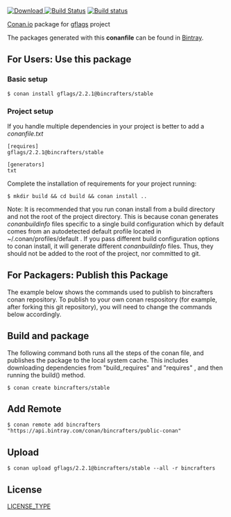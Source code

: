 [ ![Download](https://api.bintray.com/packages/bincrafters/public-conan/somelib%3Abincrafters/images/download.svg) ](https://bintray.com/bincrafters/public-conan/somelib%3Abincrafters/_latestVersion)
[![Build Status]()]()
[![Build status]()]()

[Conan.io](https://conan.io) package for [gflags](https://github.com/gflags/gflags.git) project

The packages generated with this **conanfile** can be found in [Bintray](https://bintray.com/bincrafters/public-conan/somelib%3Abincrafters).

## For Users: Use this package

### Basic setup

    $ conan install gflags/2.2.1@bincrafters/stable

### Project setup

If you handle multiple dependencies in your project is better to add a *conanfile.txt*

    [requires]
    gflags/2.2.1@bincrafters/stable

    [generators]
    txt

Complete the installation of requirements for your project running:

    $ mkdir build && cd build && conan install ..

Note: It is recommended that you run conan install from a build directory and not the root of the project directory.  This is because conan generates *conanbuildinfo* files specific to a single build configuration which by default comes from an autodetected default profile located in ~/.conan/profiles/default .  If you pass different build configuration options to conan install, it will generate different *conanbuildinfo* files.  Thus, they should not be added to the root of the project, nor committed to git.

## For Packagers: Publish this Package

The example below shows the commands used to publish to bincrafters conan repository. To publish to your own conan respository (for example, after forking this git repository), you will need to change the commands below accordingly.

## Build and package

The following command both runs all the steps of the conan file, and publishes the package to the local system cache.  This includes downloading dependencies from "build_requires" and "requires" , and then running the build() method.

    $ conan create bincrafters/stable

## Add Remote

    $ conan remote add bincrafters "https://api.bintray.com/conan/bincrafters/public-conan"

## Upload

    $ conan upload gflags/2.2.1@bincrafters/stable --all -r bincrafters

## License
[LICENSE_TYPE](LICENSE)
